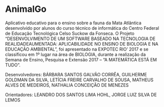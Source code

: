 # AnimalGo
Aplicativo educativo para o ensino sobre a fauna da Mata Atlântica desenvolvido por alunos do curso técnico de informática do Centro Federal de Educação Tecnológica Celso Suckow da Fonseca. O Projeto “DESENVOLVIMENTO DE UM SOFTWARE BASEADO NA TECNOLOGIA DE REALIDADEAUMENTADA: APLICABILIDADE NO ENSINO DE BIOLOGIA E NA EDUCAÇÃO AMBIENTAL”, foi apresentado na EXPOTEC RIO’ 2017 e se classificou em 1º lugar na área de BIOLOGIA, durante a realização da Semana de Ensino, Pesquisa e Extensão 2017 – “A MATEMÁTICA ESTÁ EM TUDO”.

Desenvolvedores:
BÁRBARA SANTOS GALVÃO CORRÊA, 
GUILHERME GOLDMAN DA SILVA, 
LETÍCIA FREIRE CARVALHO DE SOUSA, 
MATHEUS ALVES DE MEDEIROS, 
NATHALIA CONCEIÇÃO DE MENEZES

Orientadores:
LEANDRO DOS SANTOS LIMA HOHL, 
JORGE LUIZ SILVA DE LEMOS
